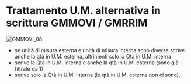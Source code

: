 # Trattamento U.M. alternativa in scrittura GMMOVI / GMRRIM
![GMMOVI_08](http://localhost:3000/immagini/GMMOVI_N4/GMMOVI_08.png)
 - se unità di misura esterna e unità di misura interna sono diverse scrive anche la qtà in U.M. esterna, altrimenti solo la Qtà in U.M. interna
 - scrive la Qtà in U.M. interna e anche la qtà in U.M. esterna (sono già filtrate da 1)
 - scrive solo la Qtà in U.M. interna (le qtà in U.M. esterna non ci sono).
